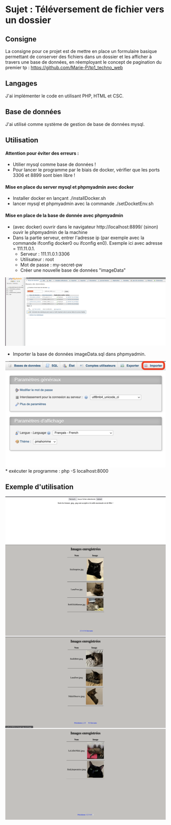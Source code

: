 # Sujet : Téléversement de fichier vers un dossier
## Consigne
La consigne pour ce projet est de mettre en place un formulaire basique permettant de conserver des fichiers dans un dossier et les afficher à travers une base de données, en réemployant le concept de pagination du premier tp : https://github.com/Marie-P/tp1_techno_web

## Langages
J'ai implémenter le code en utilisant PHP, HTML et CSC.

## Base de données
J'ai utilisé comme système de gestion de base de données mysql.

## Utilisation
#### Attention pour éviter des erreurs :
* Utilier mysql comme base de données !
* Pour lancer le programme par le biais de docker, vérifier que les ports 3306 et 8899 sont bien libre !

#### Mise en place du server mysql et phpmyadmin avec docker
* Installer docker en lançant ./installDocker.sh
* lancer mysql et phpmyadmin avec la commande ./setDocketEnv.sh

#### Mise en place de la base de donnée avec phpmyadmin
* (avec docker) ouvrir dans le navigateur http://localhost:8899/ (sinon) ouvir le phpmyadmin de la machine
* Dans la partie serveur, entrer l'adresse ip (par exemple avec la commande ifconfig docker0 ou ifconfig en0). Exemple ici avec adresse = 111.11.0.1.
   * Serveur : 111.11.0.1:3306
   * Utilisateur : root
   * Mot de passe : my-secret-pw
   * Créer une nouvelle base de données "imageData"
<img src="utils/pourReadMe/creation.png" />


   * Importer la base de données imageData.sql dans phpmyadmin.
<img src="utils/pourReadMe/importer.png" />
   * exécuter le programme : php -S localhost:8000

## Exemple d'utilisation
<img src="utils/pourReadMe/capturesEcran/capture1.png" />
<img src="utils/pourReadMe/capturesEcran/capture2.png" />
<img src="utils/pourReadMe/capturesEcran/capture3.png" />
<img src="utils/pourReadMe/capturesEcran/capture4.png" />
